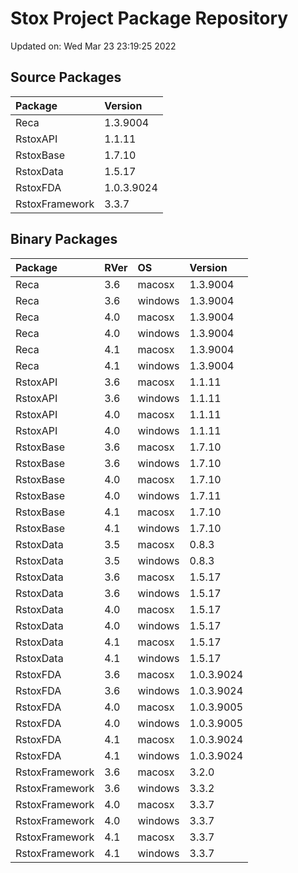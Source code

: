 # Stox Project Package Repository


Updated on: Wed Mar 23 23:19:25 2022
## Source Packages

|Package        |Version    |
|:--------------|:----------|
|Reca           |1.3.9004   |
|RstoxAPI       |1.1.11     |
|RstoxBase      |1.7.10     |
|RstoxData      |1.5.17     |
|RstoxFDA       |1.0.3.9024 |
|RstoxFramework |3.3.7      |

## Binary Packages

|Package        |RVer |OS      |Version    |
|:--------------|:----|:-------|:----------|
|Reca           |3.6  |macosx  |1.3.9004   |
|Reca           |3.6  |windows |1.3.9004   |
|Reca           |4.0  |macosx  |1.3.9004   |
|Reca           |4.0  |windows |1.3.9004   |
|Reca           |4.1  |macosx  |1.3.9004   |
|Reca           |4.1  |windows |1.3.9004   |
|RstoxAPI       |3.6  |macosx  |1.1.11     |
|RstoxAPI       |3.6  |windows |1.1.11     |
|RstoxAPI       |4.0  |macosx  |1.1.11     |
|RstoxAPI       |4.0  |windows |1.1.11     |
|RstoxBase      |3.6  |macosx  |1.7.10     |
|RstoxBase      |3.6  |windows |1.7.10     |
|RstoxBase      |4.0  |macosx  |1.7.10     |
|RstoxBase      |4.0  |windows |1.7.11     |
|RstoxBase      |4.1  |macosx  |1.7.10     |
|RstoxBase      |4.1  |windows |1.7.10     |
|RstoxData      |3.5  |macosx  |0.8.3      |
|RstoxData      |3.5  |windows |0.8.3      |
|RstoxData      |3.6  |macosx  |1.5.17     |
|RstoxData      |3.6  |windows |1.5.17     |
|RstoxData      |4.0  |macosx  |1.5.17     |
|RstoxData      |4.0  |windows |1.5.17     |
|RstoxData      |4.1  |macosx  |1.5.17     |
|RstoxData      |4.1  |windows |1.5.17     |
|RstoxFDA       |3.6  |macosx  |1.0.3.9024 |
|RstoxFDA       |3.6  |windows |1.0.3.9024 |
|RstoxFDA       |4.0  |macosx  |1.0.3.9005 |
|RstoxFDA       |4.0  |windows |1.0.3.9005 |
|RstoxFDA       |4.1  |macosx  |1.0.3.9024 |
|RstoxFDA       |4.1  |windows |1.0.3.9024 |
|RstoxFramework |3.6  |macosx  |3.2.0      |
|RstoxFramework |3.6  |windows |3.3.2      |
|RstoxFramework |4.0  |macosx  |3.3.7      |
|RstoxFramework |4.0  |windows |3.3.7      |
|RstoxFramework |4.1  |macosx  |3.3.7      |
|RstoxFramework |4.1  |windows |3.3.7      |
